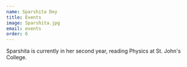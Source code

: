 ```yaml
---
name: Sparshita Dey
title: Events
image: Sparshita.jpg
email: events
order: 6
---
```


Sparshita is currently in her second year, reading Physics at St. John's College.

